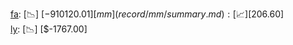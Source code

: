 [fa](record/fa/summary.md): [📉] [$-910120.01]  
[mm](record/mm/summary.md): [📈] [$206.60]  
[ly](record/ly/summary.md): [📉] [$-1767.00]  
